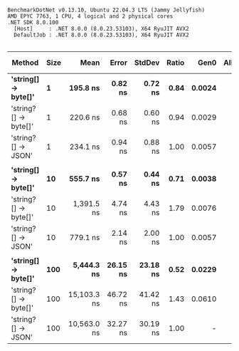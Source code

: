 ```

BenchmarkDotNet v0.13.10, Ubuntu 22.04.3 LTS (Jammy Jellyfish)
AMD EPYC 7763, 1 CPU, 4 logical and 2 physical cores
.NET SDK 8.0.100
  [Host]     : .NET 8.0.0 (8.0.23.53103), X64 RyuJIT AVX2
  DefaultJob : .NET 8.0.0 (8.0.23.53103), X64 RyuJIT AVX2


```
| Method               | Size | Mean        | Error    | StdDev   | Ratio | Gen0   | Allocated | Alloc Ratio |
|--------------------- |----- |------------:|---------:|---------:|------:|-------:|----------:|------------:|
| **&#39;string[] → byte[]&#39;**  | **1**    |    **195.8 ns** |  **0.82 ns** |  **0.72 ns** |  **0.84** | **0.0024** |     **208 B** |        **0.43** |
| &#39;string?[] → byte[]&#39; | 1    |    220.6 ns |  0.68 ns |  0.60 ns |  0.94 | 0.0029 |     240 B |        0.49 |
| &#39;string?[] → JSON&#39;   | 1    |    234.1 ns |  0.94 ns |  0.88 ns |  1.00 | 0.0057 |     488 B |        1.00 |
|                      |      |             |          |          |       |        |           |             |
| **&#39;string[] → byte[]&#39;**  | **10**   |    **555.7 ns** |  **0.57 ns** |  **0.44 ns** |  **0.71** | **0.0038** |     **360 B** |        **0.74** |
| &#39;string?[] → byte[]&#39; | 10   |  1,391.5 ns |  4.74 ns |  4.43 ns |  1.79 | 0.0076 |     680 B |        1.39 |
| &#39;string?[] → JSON&#39;   | 10   |    779.1 ns |  2.14 ns |  2.00 ns |  1.00 | 0.0057 |     488 B |        1.00 |
|                      |      |             |          |          |       |        |           |             |
| **&#39;string[] → byte[]&#39;**  | **100**  |  **5,444.3 ns** | **26.15 ns** | **23.18 ns** |  **0.52** | **0.0229** |    **2336 B** |        **4.79** |
| &#39;string?[] → byte[]&#39; | 100  | 15,103.3 ns | 46.72 ns | 41.42 ns |  1.43 | 0.0610 |    5536 B |       11.34 |
| &#39;string?[] → JSON&#39;   | 100  | 10,563.0 ns | 32.27 ns | 30.19 ns |  1.00 |      - |     488 B |        1.00 |
